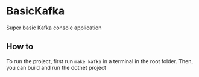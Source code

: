 # BasicKafka
Super basic Kafka console application

## How to

To run the project, first run `make kafka` in a terminal in the root folder. Then, you can build and run the dotnet project
